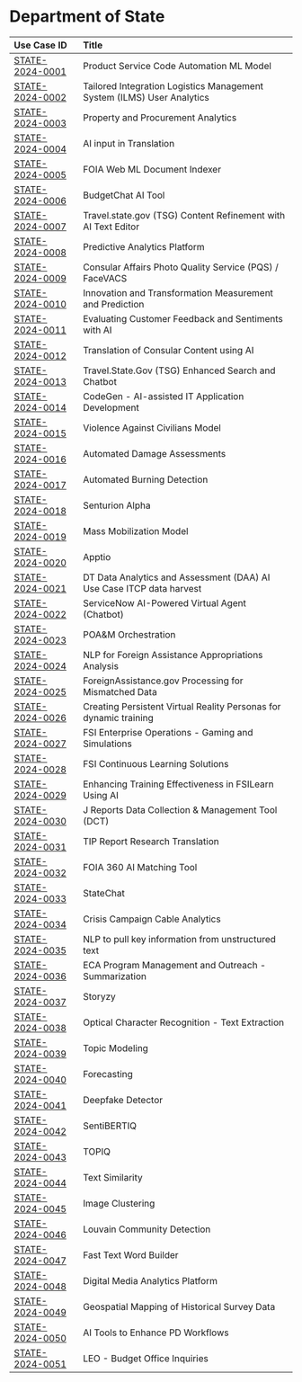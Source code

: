 # Department of State
| Use Case ID | Title |
|:----------- |:----- |
| [STATE-2024-0001](<../individual/STATE-2024-0001.md>) | Product Service Code Automation ML Model |
| [STATE-2024-0002](<../individual/STATE-2024-0002.md>) | Tailored Integration Logistics Management System (ILMS) User Analytics |
| [STATE-2024-0003](<../individual/STATE-2024-0003.md>) | Property and Procurement Analytics |
| [STATE-2024-0004](<../individual/STATE-2024-0004.md>) | AI input in Translation |
| [STATE-2024-0005](<../individual/STATE-2024-0005.md>) | FOIA Web ML Document Indexer |
| [STATE-2024-0006](<../individual/STATE-2024-0006.md>) | BudgetChat AI Tool |
| [STATE-2024-0007](<../individual/STATE-2024-0007.md>) | Travel.state.gov (TSG) Content Refinement with AI Text Editor |
| [STATE-2024-0008](<../individual/STATE-2024-0008.md>) | Predictive Analytics Platform |
| [STATE-2024-0009](<../individual/STATE-2024-0009.md>) | Consular Affairs Photo Quality Service (PQS) / FaceVACS |
| [STATE-2024-0010](<../individual/STATE-2024-0010.md>) | Innovation and Transformation Measurement and Prediction |
| [STATE-2024-0011](<../individual/STATE-2024-0011.md>) | Evaluating Customer Feedback and Sentiments with AI |
| [STATE-2024-0012](<../individual/STATE-2024-0012.md>) | Translation of Consular Content using AI |
| [STATE-2024-0013](<../individual/STATE-2024-0013.md>) | Travel.State.Gov (TSG) Enhanced Search and Chatbot |
| [STATE-2024-0014](<../individual/STATE-2024-0014.md>) | CodeGen - AI-assisted IT Application Development |
| [STATE-2024-0015](<../individual/STATE-2024-0015.md>) | Violence Against Civilians Model |
| [STATE-2024-0016](<../individual/STATE-2024-0016.md>) | Automated Damage Assessments |
| [STATE-2024-0017](<../individual/STATE-2024-0017.md>) | Automated Burning Detection |
| [STATE-2024-0018](<../individual/STATE-2024-0018.md>) | Senturion Alpha |
| [STATE-2024-0019](<../individual/STATE-2024-0019.md>) | Mass Mobilization Model |
| [STATE-2024-0020](<../individual/STATE-2024-0020.md>) | Apptio |
| [STATE-2024-0021](<../individual/STATE-2024-0021.md>) | DT Data Analytics and Assessment (DAA) AI Use Case ITCP data harvest |
| [STATE-2024-0022](<../individual/STATE-2024-0022.md>) | ServiceNow AI-Powered Virtual Agent (Chatbot) |
| [STATE-2024-0023](<../individual/STATE-2024-0023.md>) | POA&M Orchestration |
| [STATE-2024-0024](<../individual/STATE-2024-0024.md>) | NLP for Foreign Assistance Appropriations Analysis |
| [STATE-2024-0025](<../individual/STATE-2024-0025.md>) | ForeignAssistance.gov Processing for Mismatched Data |
| [STATE-2024-0026](<../individual/STATE-2024-0026.md>) | Creating Persistent Virtual Reality Personas for dynamic training |
| [STATE-2024-0027](<../individual/STATE-2024-0027.md>) | FSI Enterprise Operations - Gaming and Simulations |
| [STATE-2024-0028](<../individual/STATE-2024-0028.md>) | FSI Continuous Learning Solutions |
| [STATE-2024-0029](<../individual/STATE-2024-0029.md>) | Enhancing Training Effectiveness in FSILearn Using AI |
| [STATE-2024-0030](<../individual/STATE-2024-0030.md>) | J Reports Data Collection & Management Tool (DCT) |
| [STATE-2024-0031](<../individual/STATE-2024-0031.md>) | TIP Report Research Translation |
| [STATE-2024-0032](<../individual/STATE-2024-0032.md>) | FOIA 360 AI Matching Tool |
| [STATE-2024-0033](<../individual/STATE-2024-0033.md>) | StateChat |
| [STATE-2024-0034](<../individual/STATE-2024-0034.md>) | Crisis Campaign Cable Analytics |
| [STATE-2024-0035](<../individual/STATE-2024-0035.md>) | NLP to pull key information from unstructured text |
| [STATE-2024-0036](<../individual/STATE-2024-0036.md>) | ECA Program Management and Outreach - Summarization |
| [STATE-2024-0037](<../individual/STATE-2024-0037.md>) | Storyzy |
| [STATE-2024-0038](<../individual/STATE-2024-0038.md>) | Optical Character Recognition - Text Extraction |
| [STATE-2024-0039](<../individual/STATE-2024-0039.md>) | Topic Modeling |
| [STATE-2024-0040](<../individual/STATE-2024-0040.md>) | Forecasting |
| [STATE-2024-0041](<../individual/STATE-2024-0041.md>) | Deepfake Detector |
| [STATE-2024-0042](<../individual/STATE-2024-0042.md>) | SentiBERTIQ |
| [STATE-2024-0043](<../individual/STATE-2024-0043.md>) | TOPIQ |
| [STATE-2024-0044](<../individual/STATE-2024-0044.md>) | Text Similarity |
| [STATE-2024-0045](<../individual/STATE-2024-0045.md>) | Image Clustering |
| [STATE-2024-0046](<../individual/STATE-2024-0046.md>) | Louvain Community Detection |
| [STATE-2024-0047](<../individual/STATE-2024-0047.md>) | Fast Text Word Builder |
| [STATE-2024-0048](<../individual/STATE-2024-0048.md>) | Digital Media Analytics Platform |
| [STATE-2024-0049](<../individual/STATE-2024-0049.md>) | Geospatial Mapping of Historical Survey Data |
| [STATE-2024-0050](<../individual/STATE-2024-0050.md>) | AI Tools to Enhance PD Workflows |
| [STATE-2024-0051](<../individual/STATE-2024-0051.md>) | LEO - Budget Office Inquiries |